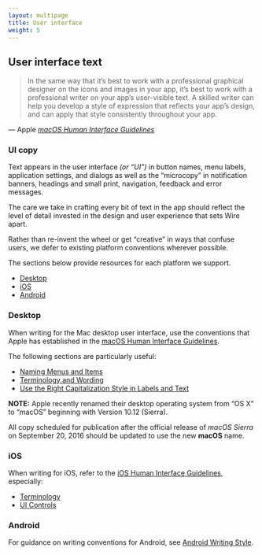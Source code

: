 ```yaml
---
layout: multipage
title: User interface
weight: 5
---
```


## User interface text

> In the same way that it’s best to work with a professional graphical designer on the icons and images in your app, it’s best to work with a professional writer on your app’s user-visible text. A skilled writer can help you develop a style of expression that reflects your app’s design, and can apply that style consistently throughout your app.

— Apple _[macOS Human Interface Guidelines][1]_


### UI copy

Text appears in the user interface _(or “UI”)_ in button names, menu labels, application settings, and dialogs as well as the “microcopy” in notification banners, headings and small print, navigation, feedback and error messages.

The care we take in crafting every bit of text in the app should reflect the level of detail invested in the design and user experience that sets Wire apart.

Rather than re-invent the wheel or get “creative” in ways that confuse users, we defer to existing platform conventions wherever possible.

The sections below provide resources for each platform we support.

- [Desktop](#desktop)
- [iOS](#ios)
- [Android](#android)

### Desktop

When writing for the Mac desktop user interface, use the conventions that Apple has established in the [macOS Human Interface Guidelines][1].

The following sections are particularly useful:

* [Naming Menus and Items][2]
* [Terminology and Wording][3]
* [Use the Right Capitalization Style in Labels and Text][4]

**NOTE:** Apple recently renamed their desktop operating system from “OS X” to “macOS” beginning with Version 10.12 (Sierra).

All copy scheduled for publication after the official release of _macOS Sierra_ on September 20, 2016 should be updated to use the new **macOS** name.

### iOS

When writing for iOS, refer to the [iOS Human Interface Guidelines][5], especially:

* [Terminology][6]
* [UI Controls][7]

### Android

For guidance on writing conventions for Android, see [Android Writing Style][8].

[1]:	https://developer.apple.com/library/content/documentation/UserExperience/Conceptual/OSXHIGuidelines/
[2]:	https://developer.apple.com/library/content/documentation/UserExperience/Conceptual/OSXHIGuidelines/MenuNaming.html
[3]:	https://developer.apple.com/library/content/documentation/UserExperience/Conceptual/OSXHIGuidelines/TerminologyWording.html
[4]:	https://developer.apple.com/library/content/documentation/UserExperience/Conceptual/OSXHIGuidelines/TerminologyWording.html#//apple_ref/doc/uid/20000957-CH15-SW4
[5]:	https://developer.apple.com/ios/human-interface-guidelines/
[6]:	https://developer.apple.com/ios/human-interface-guidelines/interaction/terminology/
[7]:	https://developer.apple.com/ios/human-interface-guidelines/ui-controls/
[8]:	https://developer.android.com/design/style/writing.html
